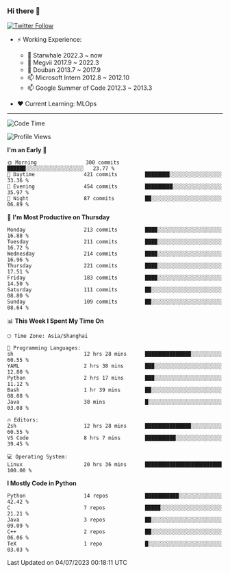### Hi there 👋

[![Twitter Follow](https://img.shields.io/twitter/follow/tianweidut?style=social)](https://twitter.com/tianweidut)

- ⚡ Working Experience:
  - 🔭 Starwhale 2022.3 ~ now
  - 🌱 Megvii 2017.9 ~ 2022.3
  - 🌱 Douban 2013.7 ~ 2017.9
  - 📫 Microsoft Intern 2012.8 ~ 2012.10
  - 📫 Google Summer of Code 2012.3 ~ 2013.3

- ❤️ Current Learning: MLOps

---
<!--START_SECTION:waka-->
![Code Time](http://img.shields.io/badge/Code%20Time-4%2C215%20hrs%2054%20mins-blue)

![Profile Views](http://img.shields.io/badge/Profile%20Views-0-blue)

**I'm an Early 🐤** 

```text
🌞 Morning                300 commits         ██████░░░░░░░░░░░░░░░░░░░   23.77 % 
🌆 Daytime                421 commits         ████████░░░░░░░░░░░░░░░░░   33.36 % 
🌃 Evening                454 commits         █████████░░░░░░░░░░░░░░░░   35.97 % 
🌙 Night                  87 commits          ██░░░░░░░░░░░░░░░░░░░░░░░   06.89 % 
```
📅 **I'm Most Productive on Thursday** 

```text
Monday                   213 commits         ████░░░░░░░░░░░░░░░░░░░░░   16.88 % 
Tuesday                  211 commits         ████░░░░░░░░░░░░░░░░░░░░░   16.72 % 
Wednesday                214 commits         ████░░░░░░░░░░░░░░░░░░░░░   16.96 % 
Thursday                 221 commits         ████░░░░░░░░░░░░░░░░░░░░░   17.51 % 
Friday                   183 commits         ████░░░░░░░░░░░░░░░░░░░░░   14.50 % 
Saturday                 111 commits         ██░░░░░░░░░░░░░░░░░░░░░░░   08.80 % 
Sunday                   109 commits         ██░░░░░░░░░░░░░░░░░░░░░░░   08.64 % 
```


📊 **This Week I Spent My Time On** 

```text
🕑︎ Time Zone: Asia/Shanghai

💬 Programming Languages: 
sh                       12 hrs 28 mins      ███████████████░░░░░░░░░░   60.55 % 
YAML                     2 hrs 38 mins       ███░░░░░░░░░░░░░░░░░░░░░░   12.80 % 
Python                   2 hrs 17 mins       ███░░░░░░░░░░░░░░░░░░░░░░   11.12 % 
Bash                     1 hr 39 mins        ██░░░░░░░░░░░░░░░░░░░░░░░   08.08 % 
Java                     38 mins             █░░░░░░░░░░░░░░░░░░░░░░░░   03.08 % 

🔥 Editors: 
Zsh                      12 hrs 28 mins      ███████████████░░░░░░░░░░   60.55 % 
VS Code                  8 hrs 7 mins        ██████████░░░░░░░░░░░░░░░   39.45 % 

💻 Operating System: 
Linux                    20 hrs 36 mins      █████████████████████████   100.00 % 
```

**I Mostly Code in Python** 

```text
Python                   14 repos            ███████████░░░░░░░░░░░░░░   42.42 % 
C                        7 repos             █████░░░░░░░░░░░░░░░░░░░░   21.21 % 
Java                     3 repos             ██░░░░░░░░░░░░░░░░░░░░░░░   09.09 % 
C++                      2 repos             ██░░░░░░░░░░░░░░░░░░░░░░░   06.06 % 
TeX                      1 repo              █░░░░░░░░░░░░░░░░░░░░░░░░   03.03 % 
```




 Last Updated on 04/07/2023 00:18:11 UTC
<!--END_SECTION:waka-->
